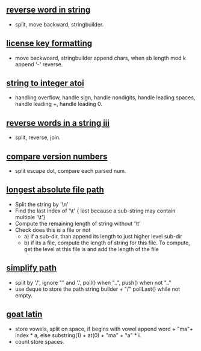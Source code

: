 
## [reverse word in string](https://leetcode.com/problems/reverse-words-in-a-string/) 
- split, move backward, stringbuilder. 

## [license key formatting](https://leetcode.com/problems/license-key-formatting/) 
- move backwoard, stringbuilder append chars, when sb length mod k append '-' reverse.

## [string to integer atoi](https://leetcode.com/problems/string-to-integer-atoi/) 
- handling overflow, handle sign, handle nondigits, handle leading spaces, handle leading +, handle leading 0.

## [reverse words in a string iii](https://leetcode.com/problems/reverse-words-in-a-string-iii/)
- split, reverse, join.

## [compare version numbers](https://leetcode.com/problems/compare-version-numbers/)
- split escape dot, compare each parsed num.

## [longest absolute file path](https://leetcode.com/problems/longest-absolute-file-path/) 
- Split the string by '\n'
- Find the last index of '\t' { last because a sub-string may contain multiple '\t'}
- Compute the remaining length of string without '\t'
- Check does this is a file or not
    - a) if a sub-dir, than append its length to just higher level sub-dir
    - b) if its a file, compute the length of string for this file. To compute, get the level at this file is and add the length of the file

## [simplify path](https://leetcode.com/problems/simplify-path/) 
- split by '/', ignore "" and '.', poll() when "..", push() when not ".." 
- use deque to store the path string builder + "/" pollLast() while not empty.

## [goat latin](https://leetcode.com/problems/goat-latin/) 
- store vowels, split on space, if begins with vowel append word + "ma"+ index * a, else substring(1) + at(0) + "ma" + "a" * i. 
- count store spaces.